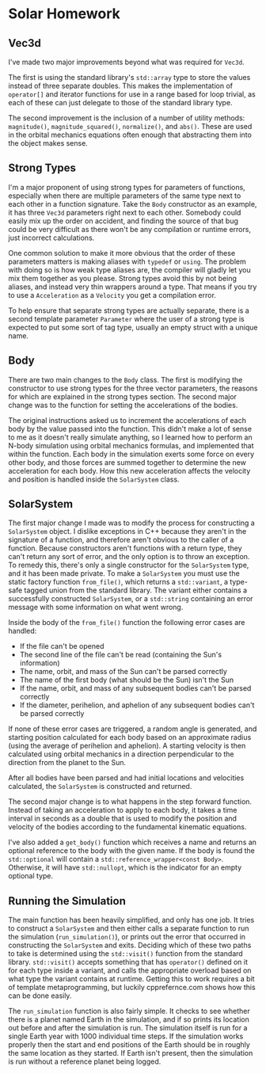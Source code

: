 # Solar Homework

## Vec3d

I've made two major improvements beyond what was required for `Vec3d`.

The first is using the standard library's `std::array` type to store the values instead of three separate doubles. This makes the implementation of `operator[]` and iterator functions for use in a range based for loop trivial, as each of these can just delegate to those of the standard library type.

The second improvement is the inclusion of a number of utility methods: `magnitude()`, `magnitude_squared()`, `normalize()`, and `abs()`. These are used in the orbital mechanics equations often enough that abstracting them into the object makes sense.

## Strong Types

I'm a major proponent of using strong types for parameters of functions, especially when there are multiple parameters of the same type next to each other in a function signature. Take the `Body` constructor as an example, it has three `Vec3d` parameters right next to each other. Somebody could easily mix up the order on accident, and finding the source of that bug could be very difficult as there won't be any compilation or runtime errors, just incorrect calculations.

One common solution to make it more obvious that the order of these parameters matters is making aliases with `typedef` or `using`. The problem with doing so is how weak type aliases are, the compiler will gladly let you mix them together as you please. Strong types avoid this by not being aliases, and instead very thin wrappers around a type. That means if you try to use a `Acceleration` as a `Velocity` you get a compilation error.

To help ensure that separate strong types are actually separate, there is a second template parameter `Parameter` where the user of a strong type is expected to put some sort of tag type, usually an empty struct with a unique name.

## Body

There are two main changes to the `Body` class. The first is modifying the constructor to use strong types for the three vector parameters, the reasons for which are explained in the strong types section. The second major change was to the function for setting the accelerations of the bodies.

The original instructions asked us to increment the accelerations of each body by the value passed into the function. This didn't make a lot of sense to me as it doesn't really simulate anything, so I learned how to perform an N-body simulation using orbital mechanics formulas, and implemented that within the function. Each body in the simulation exerts some force on every other body, and those forces are summed together to determine the new acceleration for each body. How this new acceleration affects the velocity and position is handled inside the `SolarSystem` class.

## SolarSystem

The first major change I made was to modify the process for constructing a `SolarSystem` object. I dislike exceptions in C++ because they aren't in the signature of a function, and therefore aren't obvious to the caller of a function. Because constructors aren't functions with a return type, they can't return any sort of error, and the only option is to throw an exception. To remedy this, there's only a single constructor for the `SolarSystem` type, and it has been made private. To make a `SolarSystem` you must use the static factory function `from_file()`, which returns a `std::variant`, a type-safe tagged union from the standard library. The variant either contains a successfully constructed `SolarSystem`, or a `std::string` containing an error message with some information on what went wrong.

Inside the body of the `from_file()` function the following error cases are handled:

- If the file can't be opened
- The second line of the file can't be read (containing the Sun's information)
- The name, orbit, and mass of the Sun can't be parsed correctly
- The name of the first body (what should be the Sun) isn't the Sun
- If the name, orbit, and mass of any subsequent bodies can't be parsed correctly
- If the diameter, perihelion, and aphelion of any subsequent bodies can't be parsed correctly

If none of these error cases are triggered, a random angle is generated, and starting position calculated for each body based on an approximate radius (using the average of perihelion and aphelion). A starting velocity is then calculated using orbital mechanics in a direction perpendicular to the direction from the planet to the Sun.

After all bodies have been parsed and had initial locations and velocities calculated, the `SolarSystem` is constructed and returned.

The second major change is to what happens in the step forward function. Instead of taking an acceleration to apply to each body, it takes a time interval in seconds as a double that is used to modify the position and velocity of the bodies according to the fundamental kinematic equations.

I've also added a `get_body()` function which receives a name and returns an optional reference to the body with the given name. If the body is found the `std::optional` will contain a `std::reference_wrapper<const Body>`. Otherwise, it will have `std::nullopt`, which is the indicator for an empty optional type.

## Running the Simulation

The main function has been heavily simplified, and only has one job. It tries to construct a `SolarSystem` and then either calls a separate function to run the simulation (`run_simulation()`), or prints out the error that occurred in constructing the `SolarSystem` and exits. Deciding which of these two paths to take is determined using the `std::visit()` function from the standard library. `std::visit()` accepts something that has `operator()` defined on it for each type inside a variant, and calls the appropriate overload based on what type the variant contains at runtime. Getting this to work requires a bit of template metaprogramming, but luckily cpprefernce.com shows how this can be done easily.

The `run_simulation` function is also fairly simple. It checks to see whether there is a planet named Earth in the simulation, and if so prints its location out before and after the simulation is run. The simulation itself is run for a single Earth year with 1000 individual time steps. If the simulation works properly then the start and end positions of the Earth should be in roughly the same location as they started. If Earth isn't present, then the simulation is run without a reference planet being logged.
